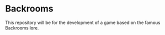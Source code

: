 # Backrooms
This repository will be for the development of a game based on the famous Backrooms lore.
